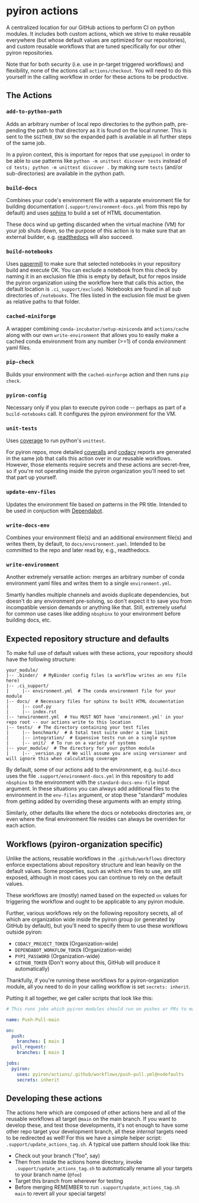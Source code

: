 # pyiron actions
A centralized location for our GitHub actions to perform CI on python modules.
It includes both custom actions, which we strive to make reusable everywhere (but whose default values are optimized for our repositories), and custom reusable workflows that are tuned specifically for our other pyiron repositories.

Note that for both security (i.e. use in pr-target triggered workflows) and flexibility, none of the actions call `actions/checkout`.
You will need to do this yourself in the calling workflow in order for these actions to be productive.

## The Actions

### `add-to-python-path`

Adds an arbitrary number of local repo directories to the python path, pre-pending the path to that directory as it is found on the local runner.
This is sent to the `$GITHUB_ENV` so the expanded path is available in all further steps of the same job.

In a pyiron context, this is important for repos that use `pympipool` in order to be able to use patterns like `python -m unittest discover tests` instead of `cd tests; python -m unittest discover .` by making sure `tests` (and/or sub-directories) are available in the python path.

### `build-docs`

Combines your code's environment file with a separate environment file for building documentation (`.support/environment-docs.yml` from this repo by default) and uses [sphinx](https://www.sphinx-doc.org) to build a set of HTML documentation.

These docs wind up getting discarded when the virtual machine (VM) for your job shuts down, so the purpose of this action is to make sure that an external builder, e.g. [readthedocs](https://readthedocs.org) will also succeed.

### `build-notebooks`

Uses [papermill](https://papermill.readthedocs.io) to make sure that selected notebooks in your repository build and execute OK.
You can exclude a notebook from this check by naming it in an exclusion file (this is empty by default, but for repos inside the pyiron organization using the workflow here that calls this action, the default location is `.ci_support/exclude`).
Notebooks are found in all sub directories of `/notebooks`.  The files listed in the exclusion file must be given as relative paths to that folder.

### `cached-miniforge`

A wrapper combining `conda-incubator/setup-miniconda` and `actions/cache` along with our own `write-environment` that allows you to easily make a cached conda environment from any number (>=1) of conda environment yaml files.

### `pip-check`

Builds your environment with the `cached-minforge` action and then runs `pip check`.

### `pyiron-config`

Necessary only if you plan to execute pyiron code -- perhaps as part of a `build-notebooks` call.
It configures the pyiron environment for the VM. 

### `unit-tests`

Uses [coverage](https://coverage.readthedocs.io/) to run python's `unittest`.

For pyiron repos, more detailed [coveralls](https://coveralls.io) and [codacy](https://www.codacy.com) reports are generated in the same job that calls this action over in our reusable workflows.
However, those elements require secrets and these actions are secret-free, so if you're not operating inside the pyiron organization you'll need to set that part up yourself.

### `update-env-files`

Updates the environment file based on patterns in the PR title.
Intended to be used in conjuction with [Dependabot](https://github.com/dependabot).

### `write-docs-env`

Combines your environment file(s) and an additional environment file(s) and writes them, by default, to `docs/environment.yaml`.
Intended to be committed to the repo and later read by, e.g., readthedocs.

### `write-environment`

Another extremely versatile action: merges an arbitrary number of conda environment yaml files and writes them to a single `environment.yml`.

Smartly handles multiple channels and avoids duplicate dependencies, but doesn't do any environment pre-solving, so don't expect it to save you from incompatible version demands or anything like that.
Still, extremely useful for common use cases like adding `nbsphinx` to your environment before building docs, etc.

## Expected repository structure and defaults

To make full use of default values with these actions, your repository should have the following structure:

```
your_module/
|-- .binder/  # MyBinder config files (a workflow writes an env file here)
|-- .ci_support/
|     |-- environment.yml  # The conda environment file for your module
|-- docs/  # Necessary files for sphinx to built HTML documentation
|     |-- conf.py
|     |-- index.rst
|-- !environment.yml  # You MUST NOT have 'environment.yml' in your repo root -- our actions write to this location
|-- tests/  # The directory containing your test files
|     |-- benchmark/  # A total test suite under a time limit
|     |-- integration/  # Expensive tests run on a single system
|     |-- unit/  # To run on a variety of systems 
|-- your_module/  # The directory for your python module
|     |-- _version.py  # We will assume you are using versioneer and will ignore this when calculating coverage
```

By default, some of our actions add to the environment, e.g. `build-docs` uses the file `.support/environment-docs.yml` in this repository to add `nbsphinx` to the environment with the `standard-docs-env-file` input argument.
In these situations you can always add additional files to the environment in the `env-files` argument, or stop these "standard" modules from getting added by overriding these arguments with an empty string.

Similarly, other defaults like where the docs or notebooks directories are, or even where the final environment file resides can always be overriden for each action.

## Workflows (pyiron-organization specific)

Unlike the actions, reusable workflows in the `.github/workflows` directory enforce expectations about repository structure and lean heavily on the default values.
Some properties, such as which env files to use, are still exposed, although in most cases you can continue to rely on the default values.

These workflows are (mostly) named based on the expected `on` values for triggering the workflow and ought to be applicable to any pyiron module.

Further, various workflows rely on the following repository secrets, all of which are organization wide inside the pyiron group (or generated by GitHub by default), but you'll need to specify them to use these workflows outside pyiron:
- `CODACY_PROJECT_TOKEN` (Organization-wide)
- `DEPENDABOT_WORKFLOW_TOKEN` (Organization-wide)
- `PYPI_PASSWORD` (Organization-wide)
- `GITHUB_TOKEN` (Don't worry about this, GitHub will produce it automatically)

Thankfully, if you're running these workflows for a pyiron-organization module, all you need to do in your calling workflow is set `secrets: inherit`.

Putting it all together, we get caller scripts that look like this:

```yaml
# This runs jobs which pyiron modules should run on pushes or PRs to main

name: Push-Pull-main

on:
  push:
    branches: [ main ]
  pull_request:
    branches: [ main ]

jobs:
  pyiron:
    uses: pyiron/actions/.github/workflows/push-pull.yml@nodefaults
    secrets: inherit
```

## Developing these actions

The actions here which are composed of other actions here and all of the reusable workflows all target `@main` on the main branch.
If you want to develop these, and test those developments, it's not enough to have some other repo target your development branch, all these _internal_ targets need to be redirected as well! 
For this we have a simple helper script: `.support/update_actions_tag.sh`.
A typical use pattern should look like this:
- Check out your branch ("foo", say)
- Then from inside the actions home directory, invoke `.support/update_actions_tag.sh` to automatically rename all your targets to your branch name (`@foo`)
- Target this branch from wherever for testing
- Before merging REMEMBER to run `.support/update_actions_tag.sh main` to revert all your special targets!
